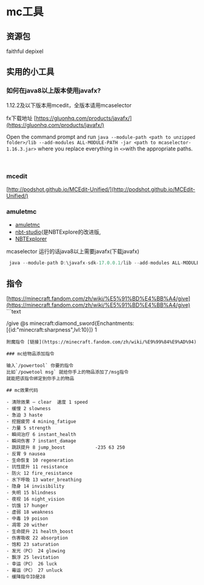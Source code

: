 # mc工具

## 资源包

faithful
depixel

## 实用的小工具

### 如何在java8以上版本使用javafx?

1.12.2及以下版本用mcedit，全版本请用mcaselector

fx下载地址 [https://gluonhq.com/products/javafx/](https://gluonhq.com/products/javafx/)
​

Open the command prompt and run `java --module-path <path to unzipped folder>/lib --add-modules ALL-MODULE-PATH -jar <path to mcaselector-1.16.3.jar>` where you replace everything in `<>`with the appropriate paths.

​

### mcedit

[http://podshot.github.io/MCEdit-Unified/](http://podshot.github.io/MCEdit-Unified/)

### amuletmc

- [amuletmc](https://www.amuletmc.com)
- [nbt-studio](https://github.com/tryashtar/nbt-studio)(是NBTExplore的改进版,
- [NBTExplorer](https://github.com/jaquadro/NBTExplorer)
​

mcaselector 运行的话java8以上需要javafx(下载javafx)

```java
 java --module-path D:\javafx-sdk-17.0.0.1/lib --add-modules ALL-MODULE-PATH -jar  .\mcaselector-1.16.3.jar

```

## 指令

[https://minecraft.fandom.com/zh/wiki/%E5%91%BD%E4%BB%A4/give](https://minecraft.fandom.com/zh/wiki/%E5%91%BD%E4%BB%A4/give)
​```text

/give @s minecraft:diamond_sword{Enchantments:[{id:"minecraft:sharpness",lvl:10}]} 1
​

```
附魔指令 [链接](https://minecraft.fandom.com/zh/wiki/%E9%99%84%E9%AD%94)

### mc给物品添加指令

输入`/powertool` 你要的指令
比如`/powetool msg` 就给你手上的物品添加了/msg指令
就能把该指令绑定到你手上的物品

## mc效果代码

- 清除效果 — clear  速度 1 speed
- 缓慢 2 slowness
- 急迫 3 haste  
- 挖掘疲劳 4 mining_fatigue
- 力量 5 strength
- 瞬间治疗 6 instant_health
- 瞬间伤害 7 instant_damage  
- 跳跃提升 8 jump_boost           -235 63 250
- 反胃 9 nausea
- 生命恢复 10 regeneration
- 抗性提升 11 resistance
- 防火 12 fire_resistance
- 水下呼吸 13 water_breathing
- 隐身 14 invisibility
- 失明 15 blindness
- 夜视 16 night_vision
- 饥饿 17 hunger
- 虚弱 18 weakness
- 中毒 19 poison
- 凋零 20 wither
- 生命提升 21 health_boost
- 伤害吸收 22 absorption
- 饱和 23 saturation
- 发光（PC） 24 glowing
- 飘浮 25 levitation
- 幸运（PC） 26 luck
- 霉运（PC） 27 unluck
- 缓降指令ID是28
